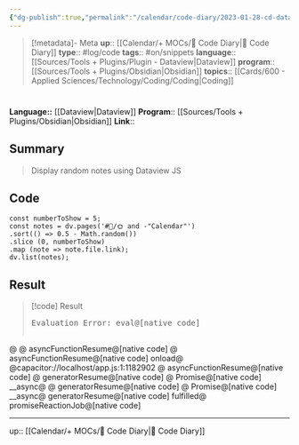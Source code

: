 ```yaml
---
{"dg-publish":true,"permalink":"/calendar/code-diary/2023-01-28-cd-dataview-random-notes-with-dataview-js/","title":"Random notes with Dataview JS"}
---
```


> [!metadata]- Meta
> **up**:: [[Calendar/+ MOCs/🧪 Code Diary\|🧪 Code Diary]]
> **type**:: #log/code 
> **tags**:: #on/snippets 
> **language**:: [[Sources/Tools + Plugins/Plugin - Dataview\|Dataview]]
> **program**:: [[Sources/Tools + Plugins/Obsidian\|Obsidian]]
> **topics**:: [[Cards/600 - Applied Sciences/Technology/Coding/Coding\|Coding]]


# 
**Language::**  [[Dataview\|Dataview]]
**Program**:: [[Sources/Tools + Plugins/Obsidian\|Obsidian]]
**Link**::

## Summary
> Display random notes using Dataview JS

## Code

```dataviewj
const numberToShow = 5;
const notes = dv.pages('#📝/🌞 and -"Calendar"') 
.sort(() => 0.5 - Math.random()) 
.slice (0, numberToShow) 
.map (note => note.file.link); 
dv.list(notes);
```

## Result


> [!code] Result
> <pre class="dataview dataview-error">Evaluation Error: eval@[native code]
@
@
asyncFunctionResume@[native code]
@
asyncFunctionResume@[native code]
onload@
@capacitor://localhost/app.js:1:1182902
@
asyncFunctionResume@[native code]
@
generatorResume@[native code]
@
Promise@[native code]
__async@
@
generatorResume@[native code]
@
Promise@[native code]
__async@
generatorResume@[native code]
fulfilled@
promiseReactionJob@[native code]</pre>

---
up:: [[Calendar/+ MOCs/🧪 Code Diary\|🧪 Code Diary]]